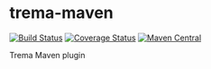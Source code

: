 trema-maven
===========

[![Build Status](https://travis-ci.org/netceteragroup/trema-maven.svg?branch=master)](https://travis-ci.org/netceteragroup/trema-maven)
[![Coverage Status](https://coveralls.io/repos/netceteragroup/trema-maven/badge.png)](https://coveralls.io/r/netceteragroup/trema-maven)
[![Maven Central](https://maven-badges.herokuapp.com/maven-central/com.netcetera.trema/trema-maven-plugin/badge.svg)](https://maven-badges.herokuapp.com/maven-central/com.netcetera.trema/trema-maven-plugin/)

Trema Maven plugin
